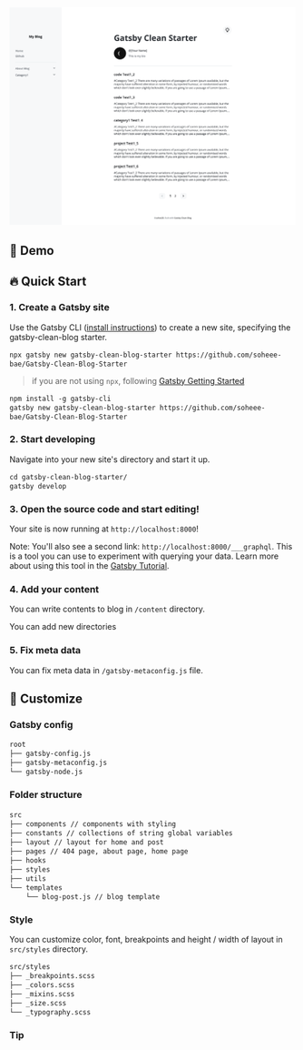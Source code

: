 <img src="./assets/images/blogStarter.png"  >

## :eyes: Demo

## :fire: Quick Start

### 1. Create a Gatsby site

Use the Gatsby CLI ([install instructions](https://www.gatsbyjs.com/docs/tutorial/part-0/#gatsby-cli)) to create a new site, specifying the gatsby-clean-blog starter.

```
npx gatsby new gatsby-clean-blog-starter https://github.com/soheee-bae/Gatsby-Clean-Blog-Starter
```

> if you are not using `npx`, following [Gatsby Getting Started](https://www.gatsbyjs.com/docs/quick-start/)

```
npm install -g gatsby-cli
gatsby new gatsby-clean-blog-starter https://github.com/soheee-bae/Gatsby-Clean-Blog-Starter
```

### 2. Start developing

Navigate into your new site's directory and start it up.

```
cd gatsby-clean-blog-starter/
gatsby develop
```

### 3. Open the source code and start editing!

Your site is now running at `http://localhost:8000`!

Note: You'll also see a second link: `http://localhost:8000/___graphql`. This is a tool you can use to experiment with querying your data. Learn more about using this tool in the [Gatsby Tutorial](https://www.gatsbyjs.com/docs/tutorial/part-4/#use-graphiql-to-explore-the-data-layer-and-write-graphql-queries).

### 4. Add your content

You can write contents to blog in `/content` directory.

You can add new directories

### 5. Fix meta data

You can fix meta data in `/gatsby-metaconfig.js` file.

## :yellow_heart: Customize

### Gatsby config

```
root
├── gatsby-config.js
├── gatsby-metaconfig.js
└── gatsby-node.js
```

### Folder structure

```
src
├── components // components with styling
├── constants // collections of string global variables
├── layout // layout for home and post
├── pages // 404 page, about page, home page
├── hooks
├── styles
├── utils
└── templates
    └── blog-post.js // blog template
```

### Style

You can customize color, font, breakpoints and height / width of layout in `src/styles` directory.

```
src/styles
├── _breakpoints.scss
├── _colors.scss
├── _mixins.scss
├── _size.scss
└── _typography.scss
```

### Tip

